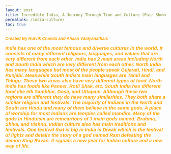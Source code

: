 ```yaml
---
layout: post
title: Incredible India, A Journey Through Time and Culture (Pair Showcase)
permalink: /india-culture/
toc: true
---
```



<html>
<body>

 
 <p1 style="font-size:100%; color: Orange; font: italic bold 13px Arial, sans-serif;">Created By Rutvik Chavda and Ahaan Vaidyanathan: </p1>


<p2 style="font-size: 100%; color: Orange; font: italic bold 15px Arial, sans-serif;">India has one of the most famous and diverse cultures in the world. It consists of many different religions, languages, and values that are very different from each other.  India has 2 main areas including North and South India which are very different from each other. North India has many languages but most of the people speak Gujarati, Hindi, and Punjabi. Meanwhile South India's main languages are Tamil and Telugu. These two areas also have very different types of food. North India has foods like Paneer, Rotli Shak, etc. South India has different food like Idli Sambhar, Dosa, and Uttapam. Although these two regions are different they do have many similarities. They both share a similar religion and festivals. The majority of Indians in the North and South are Hindu and many of them believe in the same gods. A place of worship for most Indians are temples called mandirs. Many of the gods in Hinduism are reincartions of 3 main gods named: Brahma, Shiva, and Vishnu. Indian culture also has main traditions and festivals. One festival that is big in India is Diwali which is the festival of lights and details the story of a god named Ram defeating the demon King Ravan. It signals a new year for Indian culture and a new way of life.  </p2>



</body>
</html>


